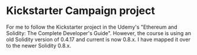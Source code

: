 # Kickstarter Campaign project
For me to follow the Kickstarter project in the Udemy's "Ethereum and Solidity: The Complete Developer's Guide". However, the course is using an old Solidity version of 0.4.17 and current is now 0.8.x. I have mapped it over to the newer Solidity 0.8.x.

